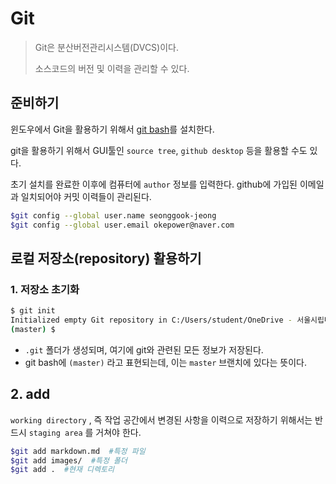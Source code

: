 # Git

> Git은 분산버전관리시스템(DVCS)이다.
>
> 소스코드의 버전 및 이력을 관리할 수 있다.

## 준비하기

윈도우에서 Git을 활용하기 위해서 [git bash](https://gitforwindows.org)를 설치한다.

git을 활용하기 위해서 GUI툴인 `source tree`, `github desktop` 등을 활용할 수도 있다.

초기 설치를 완료한 이후에 컴퓨터에 `author` 정보를 입력한다. github에 가입된 이메일과 일치되어야 커밋 이력들이 관리된다.

```bash
$git config --global user.name seonggook-jeong
$git config --global user.email okepower@naver.com
```

## 로컬 저장소(repository) 활용하기

### 1. 저장소 초기화

```bash
$ git init
Initialized empty Git repository in C:/Users/student/OneDrive - 서울시립대학교/이미지AI/TIL/.git/
(master) $
```

* `.git` 폴더가 생성되며, 여기에 git와 관련된 모든 정보가 저장된다.
* git bash에 `(master)` 라고 표현되는데, 이는 `master` 브랜치에 있다는 뜻이다.

## 2. add

`working directory` , 즉 작업 공간에서 변경된 사항을 이력으로 저장하기 위해서는 반드시 `staging area` 를 거쳐야 한다.

```bash
$git add markdown.md  #특정 파일
$git add images/  #특정 폴더
$git add .  #현재 디렉토리
```



